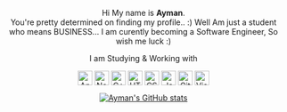 

<p align="center">Hi My name is <strong>Ayman</strong>.<br> You're pretty determined on finding my profile.. :)
Well Am just a student who means BUSINESS... I am curently becoming a Software Engineer, So wish me luck :)</p>

<p align="center">I am Studying & Working with</p> 

<div align="center">

<img align="center" alt="Angular" width="26px" src="https://img.icons8.com/color/512/angularjs.png" />
<img align="center" alt="Nodejs" width="26px" src="https://img.icons8.com/fluency/512/node-js.png" />
<img align="center" alt="C++" width="26px" src="https://img.icons8.com/nolan/512/c-plus-plus.png" />
<img align="center" alt="HTML5" width="26px" src="https://img.icons8.com/color/512/html-5.png" />
<img align="center" alt="CSS3" width="26px" src="https://img.icons8.com/color/512/css3.png" />
<img align="center" alt="JavaScript" width="26px" src="https://img.icons8.com/color/512/javascript.png" />
<img align="center" alt="Git" width="26px" src="https://img.icons8.com/color/512/git.png" />
<img align="center" alt="Visual Studio Code" width="26px" src="https://img.icons8.com/color/512/visual-studio-code-2019.png" />



[![Ayman's GitHub stats](https://github-readme-stats.vercel.app/api?username=AymanLyesri&theme=dark&show_icons=true)](https://github.com/AymanLyesri/AymanLyesri)

</div>




